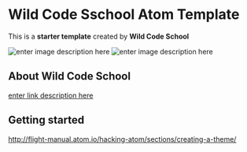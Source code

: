 # Wild Code Sschool Atom Template

This is a __starter template__ created by **Wild Code School**

![enter image description here](http://www.alloweb.org/wp-content/uploads/2017/04/top_startups_wild_code_school-1.jpg)
![enter image description here](https://i1.wp.com/www.computersnyou.com/wp-content/uploads/2014/05/Screen-Shot-2014-05-09-at-10.27.54-am.png?resize=528%2C130&ssl=1)


## About Wild Code School
[enter link description here](https://wildcodeschool.fr/)


## Getting started
http://flight-manual.atom.io/hacking-atom/sections/creating-a-theme/
